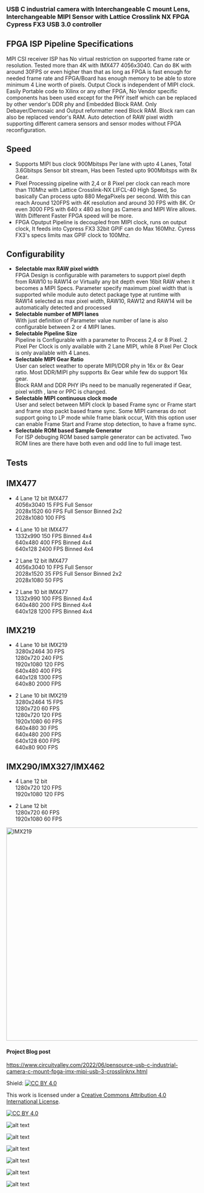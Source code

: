 ### USB C industrial camera with Interchangeable C mount Lens, Interchangeable MIPI Sensor with Lattice Crosslink NX FPGA Cypress FX3 USB 3.0 controller

## FPGA ISP Pipeline Specifications 
MPI CSI receiver ISP has No virtual restriction on supported frame rate or resolution. Tested more than 4K with IMX477 4056x3040. Can do 8K with around 30FPS or even higher than that as long as FPGA is fast enough for needed frame rate and FPGA/Board has enough memory to be able to store minimum 4 Line worth of pixels. Output Clock is independent of MIPI clock.
Easily Portable code to Xilinx or any other FPGA, No Vendor specific components has been used except for the PHY itself which can be replaced by other vendor's DDR phy and Embedded Block RAM. Only Debayer/Demosaic and Output reformatter need Block RAM. Block ram can also be replaced vendor's RAM.
Auto detection of RAW pixel width supporting different camera sensors and sensor modes without FPGA reconfiguration. 

Speed
------------
- Supports MIPI bus clock 900Mbitsps Per lane with upto 4 Lanes, Total 3.6Gbitsps Sensor bit stream, Has been Tested upto 900Mbitsps with 8x Gear.</br>
- Pixel Processing pipeline with 2,4 or 8 Pixel per clock can reach more than 110Mhz with Lattice Crosslink-NX LIFCL-40 High Speed, So basically Can process upto 880 MegaPixels per second. With this can reach Around 120FPS with 4K resolution and around 30 FPS with 8K. Or even 3000 FPS with 640 x 480 as long as Camera and MIPI Wire allows. With Different Faster FPGA speed will be more.</br>
- FPGA Oputput Pipeline is decoupled from MIPI clock, runs on output clock, It feeds into Cypress FX3 32bit GPIF can do Max 160Mhz. Cyress FX3's specs limits max GPIF clock to 100Mhz.</br>

Configurability
------------
- **Selectable max RAW pixel width**</br>
FPGA Design is configurable with parameters to support pixel depth from RAW10 to RAW14 or Virtually  any bit depth even 16bit RAW when it becomes a MIPI Specs. Parameter specify maximum pixel width that is supported while module auto detect package type at runtime with RAW14 selected as max pixel width, RAW10, RAW12 and RAW14 will be automatically detected and processed</br>
- **Selectable number of MIPI lanes**</br>
With just definition of Parameter value number of lane is also configurable between 2 or 4 MIPI lanes.</br>
- **Selectable Pipeline Size**</br>
Pipeline is Configurable with a parameter to Process 2,4 or 8 Pixel.  2 Pixel Per Clock is only available with 2 Lane MIPI, while 8 Pixel Per Clock is only available with 4 Lanes.</br>
- **Selectable MIPI Gear Ratio**</br>
User can select weather to operate MIPI/DDR phy in 16x or 8x Gear ratio. Most DDR/MIPI phy supports 8x Gear while few do support 16x gear.</br>
Block RAM and DDR PHY IPs need to be manually regenerated if Gear, pixel width , lane or PPC is changed.</br>
- **Selectable MIPI continuous clock mode**</br>
User and select between MIPI clock lp based Frame sync or Frame start and frame stop packt based frame sync. Some MIPI cameras do not support going to LP mode while frame blank occur, With this option user can enable Frame Start and Frame stop detection, to have a frame sync.
- **Selectable ROM based Sample Generator**</br>
For ISP debuging ROM based sample generator can be activated. Two ROM lines are there have both even and odd line to full image test.

Tests 
------------
IMX477
------------
- 4 Lane 12 bit IMX477</br>
4056x3040  15 FPS Full Sensor</br>
2028x1520  60 FPS Full Sensor Binned 2x2</br> 
2028x1080  100 FPS</br>

- 4 Lane 10 bit IMX477</br>
1332x990  150 FPS Binned 4x4</br>
640x480   400 FPS Binned 4x4</br>
640x128   2400 FPS Binned 4x4</br>

- 2 Lane 12 bit IMX477</br>
4056x3040  10 FPS Full Sensor</br>
2028x1520  35 FPS Full Sensor Binned 2x2</br> 
2028x1080  50 FPS</br>

- 2 Lane 10 bit IMX477</br>
1332x990  100 FPS Binned 4x4</br>
640x480   200 FPS Binned 4x4</br>
640x128   1200 FPS Binned 4x4</br>

IMX219
------------
- 4 Lane 10 bit IMX219</br>
3280x2464 30 FPS</br>
1280x720  240 FPS</br>
1920x1080 120 FPS</br>
640x480   400 FPS</br>
640x128   1300 FPS</br>
640x80    2000 FPS</br>


- 2 Lane 10 bit IMX219</br>
3280x2464 15 FPS</br>
1280x720  60 FPS</br>
1280x720  120 FPS</br>
1920x1080 60 FPS</br>
640x480   30 FPS</br>
640x480   200 FPS</br>
640x128   600 FPS</br>
640x80    900 FPS</br>


IMX290/IMX327/IMX462
------------
- 4 Lane 12 bit</br>
1280x720  120 FPS</br>
1920x1080 120 FPS</br>

- 2 Lane 12 bit</br>
1280x720  60 FPS</br>
1920x1080 60 FPS</br>


<a href="https://www.youtube.com/watch?v=dwXs9RB6uD0">
<img src="https://github.com/circuitvalley/USB_C_Industrial_Camera_FPGA_USB3/raw/master/Hardware/Images/imx477_video.png" alt="IMX219" width="830" height="560">
</a>



#### Project Blog post 
https://www.circuitvalley.com/2022/06/pensource-usb-c-industrial-camera-c-mount-fpga-imx-mipi-usb-3-crosslinknx.html


Shield: [![CC BY 4.0][cc-by-shield]][cc-by]

This work is licensed under a [Creative Commons Attribution 4.0 International
License][cc-by].

[![CC BY 4.0][cc-by-image]][cc-by]

[cc-by]: http://creativecommons.org/licenses/by/4.0/
[cc-by-image]: https://i.creativecommons.org/l/by/4.0/88x31.png
[cc-by-shield]: https://img.shields.io/badge/License-CC%20BY%204.0-lightgrey.svg

![alt text](https://github.com/circuitvalley/USB_C_Industrial_Camera_FPGA_USB3/raw/master/Hardware/Images/usb_c_fpga_mipi_camera_c_mount_industrial_lattice_crosslink_fpga_xilinx_zynq%20(4).JPG)

![alt text](https://github.com/circuitvalley/USB_C_Industrial_Camera_FPGA_USB3/raw/master/Hardware/Images/usb_c_fpga_mipi_camera_c_mount_industrial_lattice_crosslink_fpga_xilinx_zynq%20(3).JPG)

![alt text](https://github.com/circuitvalley/USB_C_Industrial_Camera_FPGA_USB3/raw/master/Hardware/Images/usb_c_fpga_mipi_camera_c_mount_industrial_lattice_crosslink_fpga_xilinx_zynq%20(33).JPG)

![alt text](https://github.com/circuitvalley/USB_C_Industrial_Camera_FPGA_USB3/raw/master/Hardware/Images/usb_c_fpga_mipi_camera_c_mount_industrial_lattice_crosslink_fpga_xilinx_zynq%20(31).JPG)

![alt text](https://github.com/circuitvalley/USB_C_Industrial_Camera_FPGA_USB3/raw/master/Hardware/Images/usb_c_fpga_mipi_camera_c_mount_industrial_lattice_crosslink_fpga_xilinx_zynq%20(19).JPG)

![alt text](https://github.com/circuitvalley/USB_C_Industrial_Camera_FPGA_USB3/raw/master/Hardware/Images/usb_c_fpga_mipi_camera_c_mount_industrial_lattice_crosslink_fpga_xilinx_zynq%20(12)24.JPG)
